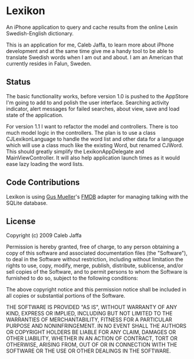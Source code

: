 # Lexikon

An iPhone application to query and cache results from the online Lexin Swedish-English dictionary.

This is an application for me, Caleb Jaffa, to learn more about iPhone development and at the same time give me a handy tool to be able to translate Swedish words when I am out and about. I am an American that currently resides in Falun, Sweden.

## Status

The basic functionality works, before version 1.0 is pushed to the AppStore I'm going to add to and polish the user interface. Searching activity indicator, alert messages for failed searches, about view, save and load state of the application.

For version 1.1 I want to refactor the model and controllers. There is too much model logic in the controllers. The plan is to use a class CJLexikonLanguage to handle the word list and other data for a language which will use a class much like the existing Word, but renamed CJWord. This should greatly simplify the LexikonAppDelegate and MainViewController. It will also help application launch times as it would ease lazy loading the word lists.

## Code Contributions

Lexikon is using [Gus Mueller](http://gusmueller.com/)'s [FMDB](http://gusmueller.com/blog/archives/2008/06/new_home_for_fmdb.html) adapter for managing talking with the SQLite database.

## License

Copyright (c) 2009 Caleb Jaffa

Permission is hereby granted, free of charge, to any person obtaining
a copy of this software and associated documentation files (the
"Software"), to deal in the Software without restriction, including
without limitation the rights to use, copy, modify, merge, publish,
distribute, sublicense, and/or sell copies of the Software, and to
permit persons to whom the Software is furnished to do so, subject to
the following conditions:

The above copyright notice and this permission notice shall be
included in all copies or substantial portions of the Software.

THE SOFTWARE IS PROVIDED "AS IS", WITHOUT WARRANTY OF ANY KIND,
EXPRESS OR IMPLIED, INCLUDING BUT NOT LIMITED TO THE WARRANTIES OF
MERCHANTABILITY, FITNESS FOR A PARTICULAR PURPOSE AND
NONINFRINGEMENT. IN NO EVENT SHALL THE AUTHORS OR COPYRIGHT HOLDERS BE
LIABLE FOR ANY CLAIM, DAMAGES OR OTHER LIABILITY, WHETHER IN AN ACTION
OF CONTRACT, TORT OR OTHERWISE, ARISING FROM, OUT OF OR IN CONNECTION
WITH THE SOFTWARE OR THE USE OR OTHER DEALINGS IN THE SOFTWARE.